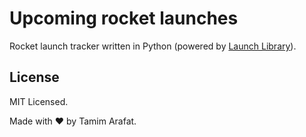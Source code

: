 # Upcoming rocket launches
Rocket launch tracker written in Python (powered by [Launch Library](launchlibrary.net)).

## License
MIT Licensed.

Made with ♥️ by Tamim Arafat.

